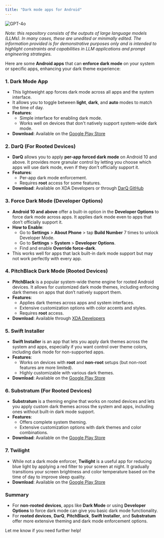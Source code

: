 ```yaml
---
title: "Dark mode apps for Android"
---
```

![GPT-4o](https://img.shields.io/badge/GPT--4o-3333FF?style=for-the-badge&logo=openai&logoColor=white)



*Note: this repository consists of the outputs of large language models (LLMs). In many cases, these are unedited or minimally edited. The information provided is for demonstrative purposes only and is intended to highlight constraints and capabilities in LLM applications and prompt engineering strategies.*


Here are some **Android apps** that can **enforce dark mode** on your system or specific apps, enhancing your dark theme experience:

### 1. **Dark Mode App**
   - This lightweight app forces dark mode across all apps and the system interface.
   - It allows you to toggle between **light**, **dark**, and **auto** modes to match the time of day.
   - **Features**:
     - Simple interface for enabling dark mode.
     - Works well on devices that don't natively support system-wide dark mode.
   - **Download**: Available on the [Google Play Store](https://play.google.com/store/apps/details?id=systems.maju.darkmode)

### 2. **DarQ (For Rooted Devices)**
   - **DarQ** allows you to apply **per-app forced dark mode** on Android 10 and above. It provides more granular control by letting you choose which apps will use dark mode, even if they don't officially support it.
   - **Features**:
     - Per-app dark mode enforcement.
     - Requires **root** access for some features.
   - **Download**: Available on XDA Developers or through [DarQ GitHub](https://github.com/KieronQuinn/DarQ)

### 3. **Force Dark Mode (Developer Options)**
   - **Android 10 and above** offer a built-in option in the **Developer Options** to force dark mode across apps. It applies dark mode even to apps that don’t officially support it.
   - **How to Enable**:
     - Go to **Settings** > **About Phone** > tap **Build Number** 7 times to unlock Developer Mode.
     - Go to **Settings** > **System** > **Developer Options**.
     - Find and enable **Override force-dark**.
   - This works well for apps that lack built-in dark mode support but may not work perfectly with every app.

### 4. **PitchBlack Dark Mode (Rooted Devices)**
   - **PitchBlack** is a popular system-wide theme engine for rooted Android devices. It allows for customized dark mode themes, including enforcing dark themes on apps that don’t natively support them.
   - **Features**:
     - Applies dark themes across apps and system interfaces.
     - Extensive customization options with color accents and styles.
     - Requires **root** access.
   - **Download**: Available through [XDA Developers](https://forum.xda-developers.com/)

### 5. **Swift Installer**
   - **Swift Installer** is an app that lets you apply dark themes across the system and apps, especially if you want control over theme colors, including dark mode for non-supported apps.
   - **Features**:
     - Works on devices with **root** and **non-root** setups (but non-root features are more limited).
     - Highly customizable with various dark themes.
   - **Download**: Available on the [Google Play Store](https://play.google.com/store/apps/details?id=com.brit.swiftinstaller)

### 6. **Substratum (For Rooted Devices)**
   - **Substratum** is a theming engine that works on rooted devices and lets you apply custom dark themes across the system and apps, including ones without built-in dark mode support.
   - **Features**:
     - Offers complete system theming.
     - Extensive customization options with dark themes and color combinations.
   - **Download**: Available on the [Google Play Store](https://play.google.com/store/apps/details?id=projekt.substratum)

### 7. **Twilight**
   - While not a dark mode enforcer, **Twilight** is a useful app for reducing blue light by applying a red filter to your screen at night. It gradually transitions your screen brightness and color temperature based on the time of day to improve sleep quality.
   - **Download**: Available on the [Google Play Store](https://play.google.com/store/apps/details?id=com.urbandroid.lux)

### Summary
- For **non-rooted devices**, apps like **Dark Mode** or using **Developer Options** to force dark mode can give you basic dark mode functionality.
- For **rooted devices**, **DarQ**, **PitchBlack**, **Swift Installer**, and **Substratum** offer more extensive theming and dark mode enforcement options.
  
Let me know if you need further help!